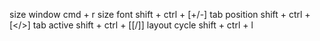 size window      cmd + r
size font        shift + ctrl + [+/-]
tab position     shift + ctrl + [</>]
tab active       shift + ctrl + [[/]]
layout cycle     shift + ctrl + l
